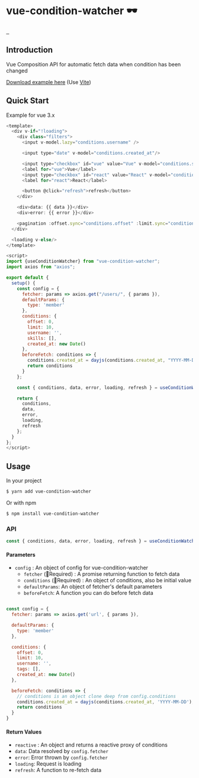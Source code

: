 # vue-condition-watcher 🕶
<p>
  <a aria-label="NPM version" href="https://www.npmjs.com/package/vue-condition-watcher">
    <img alt="" src="https://badgen.net/npm/v/vue-condition-watcher">
  </a>
  <a aria-label="Package size" href="https://bundlephobia.com/result?p=vue-condition-watcher@0.0.4">
    <img alt="" src="https://badgen.net/bundlephobia/minzip/vue-condition-watcher@0.0.4">
  </a>
  <a aria-label="Downloads" href="https://www.npmjs.com/package/vue-condition-watcher">
    <img alt="" src="https://badgen.net/npm/dt/vue-condition-watcher">
  </a>
</p>

## Introduction
Vue Composition API for automatic fetch data when condition has been changed

[Download example here](https://github.com/runkids/vue-condition-watcher/tree/master/examples) (Use [Vite](https://github.com/vuejs/vite))

## Quick Start

Example for vue 3.x

```javascript
<template>
  <div v-if="!loading">
    <div class="filters">
      <input v-model.lazy="conditions.username" />

      <input type="date" v-model="conditions.created_at"/>

      <input type="checkbox" id="vue" value="Vue" v-model="conditions.skills">
      <label for="vue">Vue</label>
      <input type="checkbox" id="react" value="React" v-model="conditions.skills">
      <label for="react">React</label>

      <button @click="refresh">refresh</button>
    </div>

    <div>data: {{ data }}</div>
    <div>error: {{ error }}</div>

    <pagination :offset.sync="conditions.offset" :limit.sync="conditions.limit" />
  </div>

  <loading v-else/>
</template>

<script>
import {useConditionWatcher} from "vue-condition-watcher";
import axios from "axios";

export default {
  setup() {
    const config = {
      fetcher: params => axios.get("/users/", { params }),
      defaultParams: {
        type: 'member'
      },
      conditions: {
        offset: 0,
        limit: 10,
        username: '',
        skills: [],
        created_at: new Date()
      },
      beforeFetch: conditions => {
        conditions.created_at = dayjs(conditions.created_at, "YYYY-MM-DD");
        return conditions
      }
    };

    const { conditions, data, error, loading, refresh } = useConditionWatcher(config);

    return { 
      conditions, 
      data, 
      error, 
      loading, 
      refresh 
    };
  }
};
</script>
```

## Usage
In your project
```bash
$ yarn add vue-condition-watcher
```
Or with npm
```bash
$ npm install vue-condition-watcher
```

### API

```js
const { conditions, data, error, loading, refresh } = useConditionWatcher(config)
```

#### Parameters

- `config` : An object of config for vue-condition-watcher
  * `fetcher` (🚧Required) : A promise returning function to fetch data
  * `conditions` (🚧Required) : An object of conditions, also be initial value
  * `defaultParams`: An object of fetcher's default parameters
  * `beforeFetch`: A function you can do before fetch data
```javascript

const config = {
  fetcher: params => axios.get('url', { params }),

  defaultParams: {
    type: 'member'
  },

  conditions: {
    offset: 0,
    limit: 10,
    username: '',
    tags: [],
    created_at: new Date()
  },

  beforeFetch: conditions => {
    // conditions is an object clone deep from config.conditions
    conditions.created_at = dayjs(conditions.created_at, 'YYYY-MM-DD');
    return conditions
  }
}
```

#### Return Values
- `reactive` : An object and returns a reactive proxy of conditions
- `data`: Data resolved by `config.fetcher`
- `error`: Error thrown by `config.fetcher`  
- `loading`: Request is loading
- `refresh`: A function to re-fetch data  
